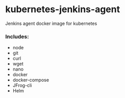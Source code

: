 # kubernetes-jenkins-agent
Jenkins agent docker image for kubernetes

### Includes:
* node
* git 
* curl 
* wget 
* nano
* docker
* docker-compose
* JFrog-cli
* Helm


